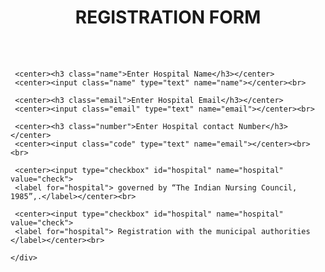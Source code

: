 <!doctype html>
<html>
 <head>
  <title>QuickTreat</title>
 </head>
 <body>
  <div class="regform">
  <center><h1>REGISTRATION FORM</h1></center>
  </div>
  <br>
  <br>
  <div class="main">
   <form>
    <div id="name">
	
	 <center><h3 class="name">Enter Hospital Name</h3></center>
	 <center><input class="name" type="text" name="name"></center><br>
	 
	 <center><h3 class="email">Enter Hospital Email</h3></center>
	 <center><input class="email" type="text" name="email"></center><br>
	 
	 <center><h3 class="number">Enter Hospital contact Number</h3></center>
	 <center><input class="code" type="text" name="email"></center><br><br>
	 
	 <center><input type="checkbox" id="hospital" name="hospital" value="check">
     <label for="hospital"> governed by “The Indian Nursing Council, 1985”,.</label></center><br>
	  
	 <center><input type="checkbox" id="hospital" name="hospital" value="check">
     <label for="hospital"> Registration with the municipal authorities </label></center><br> 
	 
    </div>
   </form>   
  </div>   
 </body> 
</html>  
 


